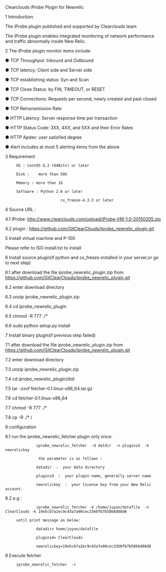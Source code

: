 
Clearclouds iProbe Plugin for Newrelic

1           Introduction:

The iProbe plugin published and supported by Clearclouds team

The iProbe plugin enables integrated monitoring of network performance and traffic abnormally inside New Relic.

2           The iProbe plugin monitor items include:

● TCP Throughput: Inbound and Outbound

● TCP latency: Client side and Server side

● TCP establishing status: Syn and Scan

● TCP Close Status: by FIN, TIMEOUT, or RESET

● TCP Connections: Requests per second, newly created and past closed

● TCP Retransmission Rate

● HTTP Latency: Server response time per transaction

● HTTP Status Code: 3XX, 4XX, and 5XX and their Error Rates

● HTTP Apdex: user satisfied degree

● Alert includes at most 5 alerting items from the above

 

3           Requirement

         OS : CentOS 6.2 (64Bits) or later

         Disk :    more than 50G

         Memory : more than 1G

         Software : Python 2.6 or later

                             cx_freeze-4.3.3 or later

 

4           Source URL : 

4.1          iProbe:  http://www.clearclouds.com/upload/iProbe-VM-1.0-20150205.zip

4.2          plugin :  https://github.com/GitClearClouds/iprobe_newrelic_plugin.git

 

5           Install virtual machine and P-100

Please refer to ISO install.txt to install 

         

6           Install source plugin(if python and cx_freeze installed in your server,or go to next step)

6.1          after download the file iprobe_newrelic_plugin.zip from https://github.com/GitClearClouds/iprobe_newrelic_plugin.git

6.2          enter download directory

6.3          unzip  iprobe_newrelic_plugin.zip

6.4          cd  iprobe_newrelic_plugin

6.5          chmod -R 777  ./*

6.6          sudo python setup.py install

 

7           Install  binary plugin(if previous step failed)

7.1          after download the file iprobe_newrelic_plugin.zip from https://github.com/GitClearClouds/iprobe_newrelic_plugin.git

7.2          enter download directory

7.3          unzip  iprobe_newrelic_plugin.zip

7.4          cd  iprobe_newrelic_plugin/dist

7.5          tar -zxvf fetcher-0.1.linux-x86_64.tar.gz

7.6          cd fetcher-0.1.linux-x86_64

7.7          chmod -R 777  ./*

7.8          cp -R ./*  /

 

 

8           configuration

8.1          run the iprobe_newrelic_fetcher plugin only once:

                  iprobe_newrelic_fetcher  -d datdir  -n pluginid  -k newrelickey

                   the parameter is as follows :

                  datadir  :  your data directory

                  pluginid  :  your plugin name, generally server name

                  newrelickey  :  your license key from your New Relic account.

8.2          e.g :

                  iprobe_newrelic_fetcher -d /home/juyun/datafile  -n ClearClouds -k 19e5cb7a2ec9c43a7a90cec3360fb7b5868d08d6

         until print message as below:

                  datadir= home/juyun/datafile

                  pluginid= ClearClouds

                  newrelickey=19e5cb7a2ec9c43a7a90cec3360fb7b5868d08d6

 

9           Execute fetcher

         iprobe_newrelic_fetcher  -r

